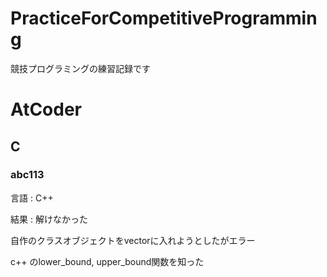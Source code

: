 # PracticeForCompetitiveProgramming
競技プログラミングの練習記録です

# AtCoder
## C
### abc113
  言語 : C++

  結果 : 解けなかった

  自作のクラスオブジェクトをvectorに入れようとしたがエラー

  c++ のlower_bound, upper_bound関数を知った
